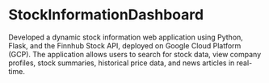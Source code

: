 # StockInformationDashboard
Developed a dynamic stock information web application using Python, Flask, and the Finnhub Stock API, deployed on Google Cloud Platform (GCP). The application allows users to search for stock data, view company profiles, stock summaries, historical price data, and news articles in real-time.
